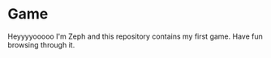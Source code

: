 # Game
Heyyyyooooo
I'm Zeph and this repository contains my first game.
Have fun browsing through it.
